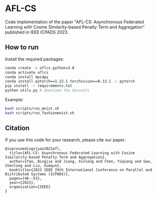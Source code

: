 # AFL-CS

Code implementation of the paper "AFL-CS: Asynchronous Federated Learning with Cosine Similarity-based Penalty Term and Aggregation" published in IEEE ICPADS 2023.

## How to run

Install the required packages:

```bash
conda create -n aflcs python=3.8
conda activate aflcs
conda install mpi4py
conda install pytorch==1.12.1 torchvision==0.13.1 -c pytorch
pip install -r requirements.txt
python utils.py # download the datasets 
```

Example:

```bash
bash scripts/run_mnist.sh
bash scripts/run_fashionmnist.sh
```

## Citation

If you use this code for your research, please cite our paper:

```
@inproceedings{yan2023afl,
  title={AFL-CS: Asynchronous Federated Learning with Cosine Similarity-based Penalty Term and Aggregation},
  author={Yan, Bingjie and Jiang, Xinlong and Chen, Yiqiang and Gao, Chenlong and Liu, Xuequn},
  booktitle={2023 IEEE 29th International Conference on Parallel and Distributed Systems (ICPADS)},
  pages={46--53},
  year={2023},
  organization={IEEE}
}
```